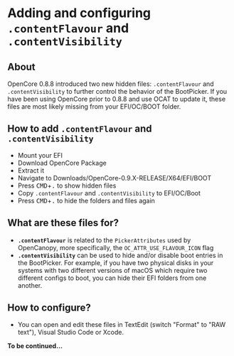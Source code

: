# Adding and configuring `.contentFlavour` and `.contentVisibility`

## About
OpenCore 0.8.8 introduced two new hidden files: `.contentFlavour` and `.contentVisibility` to further control the behavior of the BootPicker. If you have been using OpenCore prior to 0.8.8 and use OCAT to update it, these files are most likely missing from your EFI/OC/BOOT folder.

## How to add `.contentFlavour` and `.contentVisibility` 

- Mount your EFI
- Download OpenCore Package
- Extract it
- Navigate to Downloads/OpenCore-0.9.X-RELEASE/X64/EFI/BOOT
- Press <kbd>CMD</kbd>+<kbd>.</kbd> to show hidden files
- Copy `.contentFlavour` and `.contentVisibility` to EFI/OC/Boot
- Press <kbd>CMD</kbd>+<kbd>.</kbd> to hide the folders and files again

## What are these files for?
- **`.contentFlavour`** is related to the `PickerAttributes` used by OpenCanopy, more specifically, the `OC_ATTR_USE_FLAVOUR_ICON` flag
- **`.contentVisibility`** can be used to hide and/or disable boot entries in the BootPicker. For example, if you have two physical disks in your systems with two different versions of macOS which require two different configs to boot, you can hide their EFI folders from one another.

## How to configure?
- You can open and edit these files in TextEdit (switch "Format" to "RAW text"), Visual Studio Code or Xcode.

**To be continued…**

